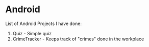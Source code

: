 # Android
List of Android Projects I have done:
1. Quiz - Simple quiz
2. CrimeTracker - Keeps track of "crimes" done in the workplace
